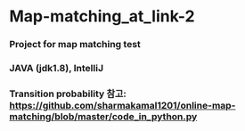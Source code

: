 # Map-matching_at_link-2
### Project for map matching test
### JAVA (jdk1.8), IntelliJ
### Transition probability 참고: https://github.com/sharmakamal1201/online-map-matching/blob/master/code_in_python.py
